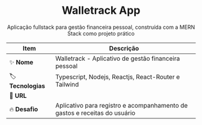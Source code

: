 <h1 align="center">Walletrack App</h1>

<p align="center">Aplicação fullstack para gestão financeira pessoal, construída com a MERN Stack como projeto prático</p>


| Item         | Descrição                                                                 |
|--------------|---------------------------------------------------------------------------|
| ✨ **Nome**       | Walletrack - Aplicativo de gestão financeira pessoal               |
| 🏷️ **Tecnologias** | Typescript, Nodejs,  Reactjs, React-Router e Tailwind                 |
| 🚀 **URL**        |                         |
| 🔥 **Desafio**    | Aplicativo para registro e acompanhamento de gastos e receitas do usuário |
